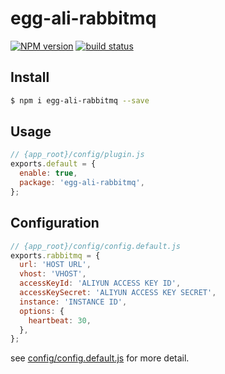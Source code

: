 # egg-ali-rabbitmq

[![NPM version][npm-image]][npm-url]
[![build status][travis-image]][travis-url]

[npm-image]: https://img.shields.io/npm/v/egg-ali-rabbitmq.svg?style=flat-square
[npm-url]: https://npmjs.org/package/egg-ali-rabbitmq
[travis-image]: https://img.shields.io/travis/jasonwwl/egg-ali-rabbitmq.svg?style=flat-square
[travis-url]: https://travis-ci.org/jasonwwl/egg-ali-rabbitmq

<!--
Description here.
-->

## Install

```bash
$ npm i egg-ali-rabbitmq --save
```

## Usage

```js
// {app_root}/config/plugin.js
exports.default = {
  enable: true,
  package: 'egg-ali-rabbitmq',
};
```

## Configuration

```js
// {app_root}/config/config.default.js
exports.rabbitmq = {
  url: 'HOST URL',
  vhost: 'VHOST',
  accessKeyId: 'ALIYUN ACCESS KEY ID',
  accessKeySecret: 'ALIYUN ACCESS KEY SECRET',
  instance: 'INSTANCE ID',
  options: {
    heartbeat: 30,
  },
};
```

see [config/config.default.js](config/config.default.js) for more detail.
